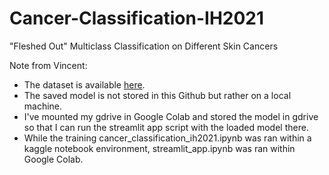 # Cancer-Classification-IH2021
"Fleshed Out"
Multiclass Classification on Different Skin Cancers

Note from Vincent: 
- The dataset is available [here](https://www.kaggle.com/andrewmvd/isic-2019).
- The saved model is not stored in this Github but rather on a local machine.
- I've mounted my gdrive in Google Colab and stored the model in gdrive so that I can run the streamlit app script with the loaded model there.
- While the training cancer_classification_ih2021.ipynb was ran within a kaggle notebook environment, streamlit_app.ipynb was ran within Google Colab. 
